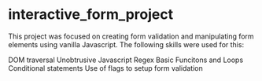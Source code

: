 # interactive_form_project

This project was focused on creating form validation and manipulating form elements using vanilla Javascript. 
The following skills were used for this: 

DOM traversal
Unobtrusive Javascript
Regex
Basic Funcitons and Loops
Conditional statements
Use of flags to setup form validation
